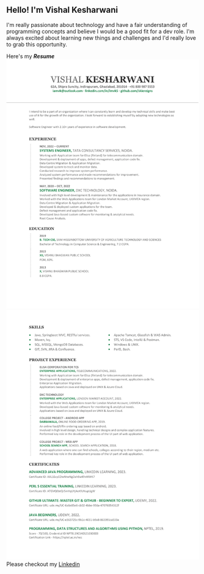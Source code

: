 ## Hello! I'm Vishal Kesharwani
I'm really passionate about technology and have a fair understanding of programming concepts and believe I would be a good fit for a dev role.
I'm always excited about learning new things and challenges and I'd really love to grab this opportunity.

Here's my ***Resume***
![Img1](res_vk-1.png)
![img2](res_vk-2.png)
Please checkout my [Linkedin](https://www.linkedin.com/in/imvk5/ "Vishal's Linkedin")
